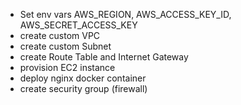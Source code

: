 - Set env vars AWS_REGION, AWS_ACCESS_KEY_ID, AWS_SECRET_ACCESS_KEY
- create custom VPC
- create custom Subnet
- create Route Table and Internet Gateway
- provision EC2 instance
- deploy nginx docker container
- create security group (firewall)
